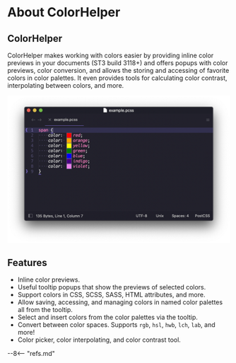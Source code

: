 # About ColorHelper

## ColorHelper

ColorHelper makes working with colors easier by providing inline color previews in your documents (ST3 build 3118+) and
offers popups with color previews, color conversion, and allows the storing and accessing of favorite colors
in color palettes.  It even provides tools for calculating color contrast, interpolating between colors, and more.

![Screenshot1](images/example.png)

## Features

-   Inline color previews.
-   Useful tooltip popups that show the previews of selected colors.
-   Support colors in CSS, SCSS, SASS, HTML attributes, and more.
-   Allow saving, accessing, and managing colors in named color palettes all from the tooltip.
-   Select and insert colors from the color palettes via the tooltip.
-   Convert between color spaces. Supports `rgb`, `hsl`, `hwb`, `lch`, `lab`, and more!
-   Color picker, color interpolating, and color contrast tool.

--8<-- "refs.md"
